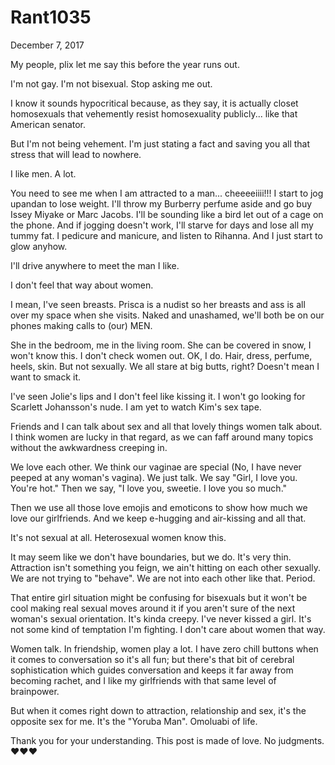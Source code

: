 # Rant1035


December 7, 2017

My people, plix let me say this before the year runs out.

I'm not gay. I'm not bisexual. Stop asking me out.

I know it sounds hypocritical because, as they say, it is actually closet homosexuals that vehemently resist homosexuality publicly... like that American senator.

But I'm not being vehement. I'm just stating a fact and saving you all that stress that will lead to nowhere.

I like men. A lot. 

You need to see me when I am attracted to a man... cheeeeiiii!!! I start to jog upandan to lose weight. I'll throw my Burberry perfume aside and go buy Issey Miyake or Marc Jacobs. I'll be sounding like a bird let out of a cage on the phone. And if jogging doesn't work, I'll starve for days and lose all my tummy fat. I pedicure and manicure, and listen to Rihanna. And I just start to glow anyhow.

I'll drive anywhere to meet the man I like. 

I don't feel that way about women. 

I mean, I've seen breasts. Prisca is a nudist so her breasts and ass is all over my space when she visits. Naked and unashamed, we'll both be on our phones making calls to (our) MEN. 

She in the bedroom, me in the living room. She can be covered in snow, I won't know this. I don't check women out. OK, I do. Hair, dress, perfume, heels, skin. But not sexually. We all stare at big butts, right? Doesn't mean I want to smack it.

I've seen Jolie's lips and I don't feel like kissing it. I won't go looking for Scarlett Johansson's nude. I am yet to watch Kim's sex tape.

Friends and I can talk about sex and all that lovely things women talk about. I think women are lucky in that regard, as we can faff around many topics without the awkwardness creeping in. 

We love each other. We think our vaginae are special (No, I have never peeped at any woman's vagina). We just talk. We say "Girl, I love you. You're hot." Then we say, "I love you, sweetie. I love you so much."

Then we use all those love emojis and emoticons to show how much we love our girlfriends. And we keep e-hugging and air-kissing and all that.

It's not sexual at all. Heterosexual women know this. 

It may seem like we don't have boundaries, but we do. It's very thin. Attraction isn't something you feign, we ain't hitting on each other sexually. We are not trying to "behave". We are not into each other like that. Period.

That entire girl situation might be confusing for bisexuals but it won't be cool making real sexual moves around it if you aren't sure of the next woman's sexual orientation. It's kinda creepy. I've never kissed a girl. It's not some kind of temptation I'm fighting. I don't care about women that way.

Women talk. In friendship, women play a lot. I have zero chill buttons when it comes to conversation so it's all fun; but there's that bit of cerebral sophistication which guides conversation and keeps it far away from becoming rachet, and I like my girlfriends with that same level of brainpower.

But when it comes right down to attraction, relationship and sex, it's the opposite sex for me. It's the "Yoruba Man". Omoluabi of life.

Thank you for your understanding. This post is made of love. No judgments. ❤❤❤